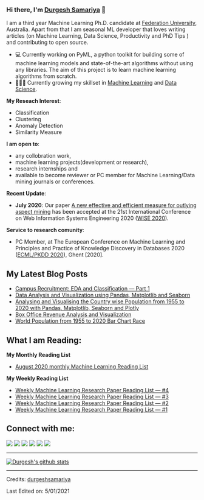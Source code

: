### Hi there, I'm [Durgesh Samariya](https://durgeshsamariya.com) 👋

I am a third year Machine Learning Ph.D. candidate at [Federation University](https://federation.edu.au), Australia. Apart from that I am seasonal ML developer that loves writing articles (on Machine Learning, Data Science, Productivity and PhD Tips ) and contributing to open source.


- 💻 Currently working on PyML, a python toolkit for building some of machine learning models and state-of-the-art algorithms without using any libraries. The aim of this project is to learn machine learning algorithms from scratch.
- 👨🏽‍💻 Currently growing my skillset in [Machine Learning](https://github.com/durgeshsamariya/100DaysofMachineLearning) and [Data Science](https://github.com/durgeshsamariya/100DaysofDataScience).

**My Reseach Interest**:
- Classification
- Clustering
- Anomaly Detection
- Similarity Measure

 **I am open to**:

- any collobration work,
- machine learning projects(development or research),
- research internships and
- available to become reviewer or PC member for Machine Learning/Data mining journals or conferences.

**Recent Update**:
- **July 2020**: Our paper [A new effective and efficient measure for outlying aspect mining](http://wasp.cs.vu.nl/WISE2020/accept.html) has been accepted at the 21st International Conference on Web Information Systems Engineering 2020 ([WISE 2020](http://wasp.cs.vu.nl/WISE2020/)).

**Service to research comunity**:
- PC Member, at The European Conference on Machine Learning and Principles and Practice of Knowledge Discovery in Databases 2020 ([ECML/PKDD 2020](https://ecmlpkdd2020.net/organisation/programcommittee/)), Ghent [2020].

## My Latest Blog Posts
<!-- BLOG-POST-LIST:START -->
- [Campus Recruitment: EDA and Classification — Part 1](https://medium.com/towards-artificial-intelligence/campus-recruitment-eda-and-classification-part-1-ca07945f3e47)
- [Data Analysis and Visualization using Pandas, Matplotlib and Seaborn](https://medium.com/python-in-plain-english/data-analysis-and-visualization-using-pandas-matplotlib-and-seaborn-5bc27e8d00c3)
- [Analysing and Visualising the Country wise Population from 1955 to 2020 with Pandas, Matplotlib, Seaborn and Plotly](https://towardsdatascience.com/analysing-and-visualising-the-country-wise-population-from-1955-to-2020-with-pandas-matplotlib-70b3614eed6b)
- [Box Office Revenue Analysis and Visualization](https://towardsdatascience.com/box-office-revenue-analysis-and-visualization-ce5b81a636d7)
- [World Population from 1955 to 2020 Bar Chart Race](https://towardsdatascience.com/world-population-from-1955-to-2020-bar-chart-race-166ff307c48e)
<!-- BLOG-POST-LIST:END -->

## What I am Reading:

**My Monthly Reading List**
- [August 2020 monthly Machine Learning Reading List](https://medium.com/the-innovation/august-2020-monthly-machine-learning-reading-list-by-durgesh-samariya-20028aa1d5cc)

**My Weekly Reading List**
- [Weekly Machine Learning Research Paper Reading List — #4](https://medium.com/towards-artificial-intelligence/weekly-machine-learning-research-paper-reading-list-4-64442005324d)
- [Weekly Machine Learning Research Paper Reading List — #3](https://medium.com/towards-artificial-intelligence/weekly-machine-learning-research-paper-reading-list-3-61d9c86c2538)
- [Weekly Machine Learning Research Paper Reading List — #2](https://medium.com/the-innovation/weekly-machine-learning-research-paper-reading-list-2-c9ed61b76462)
- [Weekly Machine Learning Research Paper Reading List — #1](https://medium.com/the-innovation/weekly-machine-learning-research-paper-reading-list-1-780a5ffac7d7)

## Connect with me:

<p align = "center">

[<img src="https://img.shields.io/badge/kaggle-%2312100E.svg?&style=for-the-badge&logo=kaggle&logoColor=white&color=black" />](https://www.kaggle.com/themlphdstudent)
[<img src ="https://img.shields.io/badge/website-%23.svg?&style=for-the-badge&logo=www&logoColor=white%22&color=black">](https://durgeshsamariya.com)
[<img src="https://img.shields.io/badge/twitter-%231DA1F2.svg?&style=for-the-badge&logo=twitter&logoColor=white&color=black" />](https://twitter.com/themlphdstudent) 
[<img src="https://img.shields.io/badge/linkedin-%2312100E.svg?&style=for-the-badge&logo=linkedin&logoColor=white&color=black" />](https://www.linkedin.com/in/durgeshsamariya/)
[<img src="https://img.shields.io/badge/medium-%2312100E.svg?&style=for-the-badge&logo=medium&logoColor=white&color=black" />](https://medium.com/@themlphdstudent)
[<img src="https://img.shields.io/badge/instagram-%2312100E.svg?&style=for-the-badge&logo=instagram&logoColor=white&color=black" />](https://instagram.com/themlphdstudent)

</p>

----

[![Durgesh's github stats](https://github-readme-stats.vercel.app/api?username=durgeshsamariya&theme=algolia&count_private=true&include_all_commits=true&show_icons=true)](https://github.com/anuraghazra/github-readme-stats)
<!-- 
[![Durgesh's Top Langs](https://github-readme-stats.vercel.app/api/top-langs/?username=themlphdstudent&theme=algolia&hide=Jupyter&layout=compact&show_icons=true)](https://github.com/anuraghazra/github-readme-stats)
 -->

<!--
**themlphdstudent/themlphdstudent** is a ✨ _special_ ✨ repository because its `README.md` (this file) appears on your GitHub profile.

Here are some ideas to get you started:

- 🔭 I’m currently working on ...
- 🌱 I’m currently learning ...
- 👯 I’m looking to collaborate on ...
- 🤔 I’m looking for help with ...
- 💬 Ask me about ...
- 📫 How to reach me: ...
- 😄 Pronouns: ...
- ⚡ Fun fact: ...
-->

-----
Credits: [durgeshsamariya](https://github.com/durgeshsamariya)

Last Edited on: 5/01/2021
